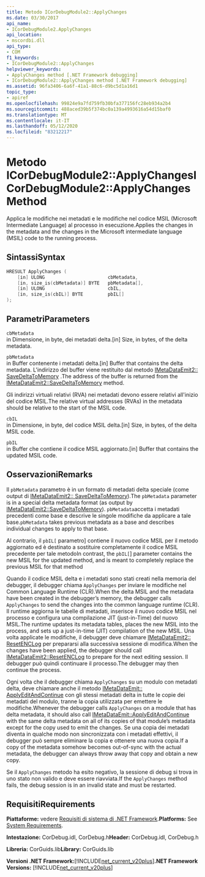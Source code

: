 ```yaml
---
title: Metodo ICorDebugModule2::ApplyChanges
ms.date: 03/30/2017
api_name:
- ICorDebugModule2.ApplyChanges
api_location:
- mscordbi.dll
api_type:
- COM
f1_keywords:
- ICorDebugModule2::ApplyChanges
helpviewer_keywords:
- ApplyChanges method [.NET Framework debugging]
- ICorDebugModule2::ApplyChanges method [.NET Framework debugging]
ms.assetid: 96fa3406-6a6f-41a1-88c6-d9bc5d1a16d1
topic_type:
- apiref
ms.openlocfilehash: 99824e9a7fd759fb30bfa377156fc28eb934a2b4
ms.sourcegitcommit: 488aced39b5f374bc0a139a4993616a54d15baf0
ms.translationtype: MT
ms.contentlocale: it-IT
ms.lasthandoff: 05/12/2020
ms.locfileid: "83212217"
---
```

# <a name="icordebugmodule2applychanges-method"></a><span data-ttu-id="cf34a-102">Metodo ICorDebugModule2::ApplyChanges</span><span class="sxs-lookup"><span data-stu-id="cf34a-102">ICorDebugModule2::ApplyChanges Method</span></span>
<span data-ttu-id="cf34a-103">Applica le modifiche nei metadati e le modifiche nel codice MSIL (Microsoft Intermediate Language) al processo in esecuzione.</span><span class="sxs-lookup"><span data-stu-id="cf34a-103">Applies the changes in the metadata and the changes in the Microsoft intermediate language (MSIL) code to the running process.</span></span>  
  
## <a name="syntax"></a><span data-ttu-id="cf34a-104">Sintassi</span><span class="sxs-lookup"><span data-stu-id="cf34a-104">Syntax</span></span>  
  
```cpp  
HRESULT ApplyChanges (  
    [in] ULONG                       cbMetadata,  
    [in, size_is(cbMetadata)] BYTE   pbMetadata[],  
    [in] ULONG                       cbIL,  
    [in, size_is(cbIL)] BYTE         pbIL[]  
);  
```  
  
## <a name="parameters"></a><span data-ttu-id="cf34a-105">Parametri</span><span class="sxs-lookup"><span data-stu-id="cf34a-105">Parameters</span></span>  
 `cbMetadata`  
 <span data-ttu-id="cf34a-106">in Dimensione, in byte, dei metadati delta.</span><span class="sxs-lookup"><span data-stu-id="cf34a-106">[in] Size, in bytes, of the delta metadata.</span></span>  
  
 `pbMetadata`  
 <span data-ttu-id="cf34a-107">in Buffer contenente i metadati delta.</span><span class="sxs-lookup"><span data-stu-id="cf34a-107">[in] Buffer that contains the delta metadata.</span></span> <span data-ttu-id="cf34a-108">L'indirizzo del buffer viene restituito dal metodo [IMetaDataEmit2:: SaveDeltaToMemory](../metadata/imetadataemit2-savedeltatomemory-method.md) .</span><span class="sxs-lookup"><span data-stu-id="cf34a-108">The address of the buffer is returned from the [IMetaDataEmit2::SaveDeltaToMemory](../metadata/imetadataemit2-savedeltatomemory-method.md) method.</span></span>  
  
 <span data-ttu-id="cf34a-109">Gli indirizzi virtuali relativi (RVA) nei metadati devono essere relativi all'inizio del codice MSIL.</span><span class="sxs-lookup"><span data-stu-id="cf34a-109">The relative virtual addresses (RVAs) in the metadata should be relative to the start of the MSIL code.</span></span>  
  
 `cbIL`  
 <span data-ttu-id="cf34a-110">in Dimensione, in byte, del codice MSIL delta.</span><span class="sxs-lookup"><span data-stu-id="cf34a-110">[in] Size, in bytes, of the delta MSIL code.</span></span>  
  
 `pbIL`  
 <span data-ttu-id="cf34a-111">in Buffer che contiene il codice MSIL aggiornato.</span><span class="sxs-lookup"><span data-stu-id="cf34a-111">[in] Buffer that contains the updated MSIL code.</span></span>  
  
## <a name="remarks"></a><span data-ttu-id="cf34a-112">Osservazioni</span><span class="sxs-lookup"><span data-stu-id="cf34a-112">Remarks</span></span>  
 <span data-ttu-id="cf34a-113">Il `pbMetadata` parametro è in un formato di metadati delta speciale (come output di [IMetaDataEmit2:: SaveDeltaToMemory](../metadata/imetadataemit2-savedeltatomemory-method.md)).</span><span class="sxs-lookup"><span data-stu-id="cf34a-113">The `pbMetadata` parameter is in a special delta metadata format (as output by [IMetaDataEmit2::SaveDeltaToMemory](../metadata/imetadataemit2-savedeltatomemory-method.md)).</span></span> <span data-ttu-id="cf34a-114">`pbMetadata`accetta i metadati precedenti come base e descrive le singole modifiche da applicare a tale base.</span><span class="sxs-lookup"><span data-stu-id="cf34a-114">`pbMetadata` takes previous metadata as a base and describes individual changes to apply to that base.</span></span>  
  
 <span data-ttu-id="cf34a-115">Al contrario, il `pbIL[` parametro] contiene il nuovo codice MSIL per il metodo aggiornato ed è destinato a sostituire completamente il codice MSIL precedente per tale metodo</span><span class="sxs-lookup"><span data-stu-id="cf34a-115">In contrast, the `pbIL[`] parameter contains the new MSIL for the updated method, and is meant to completely replace the previous MSIL for that method</span></span>  
  
 <span data-ttu-id="cf34a-116">Quando il codice MSIL delta e i metadati sono stati creati nella memoria del debugger, il debugger chiama `ApplyChanges` per inviare le modifiche nel Common Language Runtime (CLR).</span><span class="sxs-lookup"><span data-stu-id="cf34a-116">When the delta MSIL and the metadata have been created in the debugger’s memory, the debugger calls `ApplyChanges` to send the changes into the common language runtime (CLR).</span></span> <span data-ttu-id="cf34a-117">Il runtime aggiorna le tabelle di metadati, inserisce il nuovo codice MSIL nel processo e configura una compilazione JIT (just-in-Time) del nuovo MSIL.</span><span class="sxs-lookup"><span data-stu-id="cf34a-117">The runtime updates its metadata tables, places the new MSIL into the process, and sets up a just-in-time (JIT) compilation of the new MSIL.</span></span> <span data-ttu-id="cf34a-118">Una volta applicate le modifiche, il debugger deve chiamare [IMetaDataEmit2:: ResetENCLog](../metadata/imetadataemit2-resetenclog-method.md) per prepararsi alla successiva sessione di modifica.</span><span class="sxs-lookup"><span data-stu-id="cf34a-118">When the changes have been applied, the debugger should call [IMetaDataEmit2::ResetENCLog](../metadata/imetadataemit2-resetenclog-method.md) to prepare for the next editing session.</span></span> <span data-ttu-id="cf34a-119">Il debugger può quindi continuare il processo.</span><span class="sxs-lookup"><span data-stu-id="cf34a-119">The debugger may then continue the process.</span></span>  
  
 <span data-ttu-id="cf34a-120">Ogni volta che il debugger chiama `ApplyChanges` su un modulo con metadati delta, deve chiamare anche il metodo [IMetaDataEmit:: ApplyEditAndContinue](../metadata/imetadataemit-applyeditandcontinue-method.md) con gli stessi metadati delta in tutte le copie dei metadati del modulo, tranne la copia utilizzata per emettere le modifiche.</span><span class="sxs-lookup"><span data-stu-id="cf34a-120">Whenever the debugger calls `ApplyChanges` on a module that has delta metadata, it should also call [IMetaDataEmit::ApplyEditAndContinue](../metadata/imetadataemit-applyeditandcontinue-method.md) with the same delta metadata on all of its copies of that module’s metadata except for the copy used to emit the changes.</span></span> <span data-ttu-id="cf34a-121">Se una copia dei metadati diventa in qualche modo non sincronizzata con i metadati effettivi, il debugger può sempre eliminare la copia e ottenere una nuova copia.</span><span class="sxs-lookup"><span data-stu-id="cf34a-121">If a copy of the metadata somehow becomes out-of-sync with the actual metadata, the debugger can always throw away that copy and obtain a new copy.</span></span>  
  
 <span data-ttu-id="cf34a-122">Se il `ApplyChanges` metodo ha esito negativo, la sessione di debug si trova in uno stato non valido e deve essere riavviata.</span><span class="sxs-lookup"><span data-stu-id="cf34a-122">If the `ApplyChanges` method fails, the debug session is in an invalid state and must be restarted.</span></span>  
  
## <a name="requirements"></a><span data-ttu-id="cf34a-123">Requisiti</span><span class="sxs-lookup"><span data-stu-id="cf34a-123">Requirements</span></span>  
 <span data-ttu-id="cf34a-124">**Piattaforme:** vedere [Requisiti di sistema di .NET Framework](../../get-started/system-requirements.md).</span><span class="sxs-lookup"><span data-stu-id="cf34a-124">**Platforms:** See [System Requirements](../../get-started/system-requirements.md).</span></span>  
  
 <span data-ttu-id="cf34a-125">**Intestazione:** CorDebug.idl, CorDebug.h</span><span class="sxs-lookup"><span data-stu-id="cf34a-125">**Header:** CorDebug.idl, CorDebug.h</span></span>  
  
 <span data-ttu-id="cf34a-126">**Libreria:** CorGuids.lib</span><span class="sxs-lookup"><span data-stu-id="cf34a-126">**Library:** CorGuids.lib</span></span>  
  
 <span data-ttu-id="cf34a-127">**Versioni .NET Framework:**[!INCLUDE[net_current_v20plus](../../../../includes/net-current-v20plus-md.md)]</span><span class="sxs-lookup"><span data-stu-id="cf34a-127">**.NET Framework Versions:** [!INCLUDE[net_current_v20plus](../../../../includes/net-current-v20plus-md.md)]</span></span>
